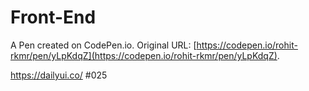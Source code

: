 # Front-End

A Pen created on CodePen.io. Original URL: [https://codepen.io/rohit-rkmr/pen/yLpKdqZ](https://codepen.io/rohit-rkmr/pen/yLpKdqZ).

https://dailyui.co/ #025
